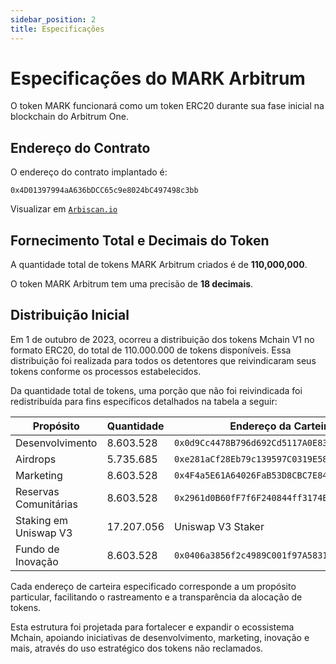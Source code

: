 ```yaml
---
sidebar_position: 2
title: Especificações
---
```


# Especificações do MARK Arbitrum

O token MARK funcionará como um token ERC20 durante sua fase inicial na blockchain do Arbitrum One.

## Endereço do Contrato

O endereço do contrato implantado é:

```
0x4D01397994aA636bDCC65c9e8024bC497498c3bb
```

Visualizar em [`Arbiscan.io`](https://arbiscan.io/token/0x4D01397994aA636bDCC65c9e8024bC497498c3bb)

## Fornecimento Total e Decimais do Token

A quantidade total de tokens MARK Arbitrum criados é de **110,000,000**.

O token MARK Arbitrum tem uma precisão de **18 decimais**.

## Distribuição Inicial

Em 1 de outubro de 2023, ocorreu a distribuição dos tokens Mchain V1 no formato ERC20, do total de 110.000.000 de tokens disponíveis. Essa distribuição foi realizada para todos os detentores que reivindicaram seus tokens conforme os processos estabelecidos.

Da quantidade total de tokens, uma porção que não foi reivindicada foi redistribuída para fins específicos detalhados na tabela a seguir:

| Propósito               | Quantidade  | Endereço da Carteira                       |
|-------------------------|-------------|--------------------------------------------|
| Desenvolvimento         | 8.603.528   | `0x0d9Cc4478B796d692Cd5117A0E836c0d00869FaE` |
| Airdrops                | 5.735.685   | `0xe281aCf28Eb79c139597C0319E585Df0944B5901` |
| Marketing               | 8.603.528   | `0x4F4a5E61A64026FaB53D8CBC7E84AD1D06d51EEC` |
| Reservas Comunitárias   | 8.603.528   | `0x2961d0B60fF7f6F240844ff3174E41f6C646f3f8` |
| Staking em Uniswap V3   | 17.207.056  | Uniswap V3 Staker                           |
| Fundo de Inovação       | 8.603.528   | `0x0406a3856f2c4989C001f97A5831B48212C23E68` |

Cada endereço de carteira especificado corresponde a um propósito particular, facilitando o rastreamento e a transparência da alocação de tokens.

Esta estrutura foi projetada para fortalecer e expandir o ecossistema Mchain, apoiando iniciativas de desenvolvimento, marketing, inovação e mais, através do uso estratégico dos tokens não reclamados.